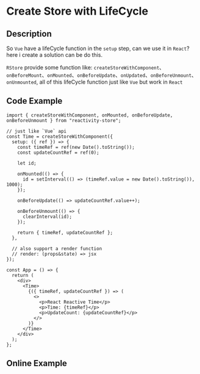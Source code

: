 # Create Store with LifeCycle

## Description

So `Vue` have a lifeCycle function in the `setup` step, can we use it in `React`? here i create a solution can be do this.

`RStore` provide some function like: `createStoreWithComponent`、`onBeforeMount`、`onMounted`、`onBeforeUpdate`、`onUpdated`、`onBeforeUnmount`、`onUnmounted`, all of this lifeCycle function just like `Vue` but work in `React`

## Code Example

```tsx
import { createStoreWithComponent, onMounted, onBeforeUpdate, onBeforeUnmount } from "reactivity-store";

// just like `Vue` api
const Time = createStoreWithComponent({
  setup: ({ ref }) => {
    const timeRef = ref(new Date().toString());
    const updateCountRef = ref(0);

    let id;

    onMounted(() => {
      id = setInterval(() => (timeRef.value = new Date().toString()), 1000);
    });

    onBeforeUpdate(() => updateCountRef.value++);

    onBeforeUnmount(() => {
      clearInterval(id);
    });

    return { timeRef, updateCountRef };
  },

  // also support a render function
  // render: (props&state) => jsx
});

const App = () => {
  return (
    <div>
      <Time>
        {({ timeRef, updateCountRef }) => (
          <>
            <p>React Reactive Time</p>
            <p>Time: {timeRef}</p>
            <p>UpdateCount: {updateCountRef}</p>
          </>
        )}
      </Time>
    </div>
  );
};
```

## Online Example

<script setup>
  import CreateWithComponent from '@theme/components/createStoreWithComponent.vue'
</script>

<CreateWithComponent />
